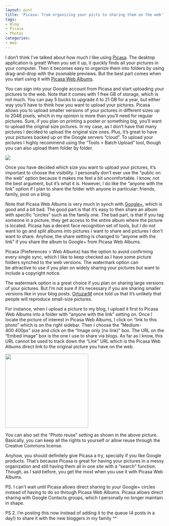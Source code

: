 ```yaml
---
layout: post
title: 'Picasa: from organizing your picts to sharing them on the web'
tags:
- Blog
- Picasa
- Photos
categories:
- Web
---
```

<p>I don&#8217;t think I&#8217;ve talked about how much I like using <a href="http://picasa.google.com/">Picasa</a>. The desktop application is great! When you set it up, it quickly finds all your pictures in your computer. Then it becomes easy to organize them into folders by using drag-and-drop with the zoomable previews. But the best part comes when you start using it with <a href="https://picasaweb.google.com">Picasa Web Albums</a>. </p>
<p>You can sign into your Google account from Picasa and start uploading your pictures to the web. Note that it comes with 1 free GB of storage, which is not much. You can pay 5 bucks to upgrade it to 21&#160;GB for a year, but either way you&#8217;ll have to think how you want to upload your pictures. Picasa allows you to upload smaller versions of your pictures in different sizes up to 2048 pixels, which in my opinion is more than you&#8217;ll need for regular pictures. Sure, if you plan on printing a poster or something big, you&#8217;ll want to upload the original size pictures. In my case, as I don&#8217;t have that many pictures I decided to upload the original size ones. Plus, it&#8217;s great to have your pictures backed up on the Google servers &#8220;cloud&#8221;. To upload your pictures I highly recommend using the &#8220;Tools &gt; Batch Upload&#8221; tool, though you can also upload them folder by folder.</p>
<p><img src="https://lh3.googleusercontent.com/-CrZkrobojys/Tx4nCjH6vpI/AAAAAAAATEA/2fGzdUbigMA/s400/Screen%252520shot%2525202012-01-23%252520at%25252010.34.29%252520PM.jpg"/></p>
<p>Once you have decided which size you want to upload your pictures, it&#8217;s important to choose the visibility. I personally don&#8217;t ever use the &#8220;public on the web&#8221; option because it makes me feel a bit uncomfortable. I know, not the best argument, but it&#8217;s what it is. However, I do like the &#8220;anyone with the link&#8221; option if I plan to share the folder with anyone in particular: friends, family, post on a blog.</p>
<p>Note that Picasa Web Albums is very much in synch with <a href="https://plus.google.com">Google+</a>, which is good and a bit bad. The good part is that it&#8217;s easy to then share an album with specific &#8220;circles&#8221; such as the family one. The bad part, is that if you tag someone in a picture, they get access to the entire album where the picture is located. Picasa has a decent face recognition set of tools, but I do not want to go and split albums into pictures I want to share and pictures I don&#8217;t want to share. Anyhow, the share setting is changed to &#8220;anyone with the link&#8221; if you share the album to Google+ from Picasa Web Albums.</p>
<p>Picasa (Preferences &gt; Web Albums) has the option to avoid confirming every single sync, which I like to keep checked as I have some picture folders synched to the web versions. The watermark option can be attractive to use if you plan on widely sharing your pictures but want to include a copyright notice. </p>
<p>The watermark option is a great choice if you plan on sharing large versions of your pictures. But I&#8217;m not sure if it&#8217;s necessary if you are sharing smaller versions like in your blog posts. <a href="http://ortuzarm.com/">OrtuzarM</a> once told us that it&#8217;s unlikely that people will reproduce small-size pictures.</p>
<p>For instance, when I upload a picture to my blog, I upload it first to Picasa Web Albums into a folder with &#8220;anyone with the link&#8221; setting on. Once I locate the picture of interest in Picasa Web Albums, I click on &#8220;link to this photo&#8221; which is on the right sidebar. Then I choose the &#8220;Medium-400&#160;400px&#8221; size and click on the &#8220;Image only (no link)&#8221; box. The URL on the &#8220;Embed image&#8221; box is the one I use to share via blogs. As far as I know, this URL cannot be used to track down the &#8220;Link&#8221; URL which is the Picasa Web Albums direct link to the original picture you have on the web.</p>
<p><img height="234" src="https://lh5.googleusercontent.com/-19Lj3VX_uc4/Tx4wnNFWB8I/AAAAAAAATEI/ZEOymiWIOCA/s800/Screen%252520shot%2525202012-01-23%252520at%25252011.15.57%252520PM.jpg" width="263"/></p>
<p>You can also set the &#8220;Photo reuse&#8221; setting as shown in the above picture. Basically, you can keep all the rights to yourself or allow reuse through the Creative Commons license.</p>
<p>Anyhow, you should definitely give Picasa a try, specially if you like Google products. That&#8217;s because Picasa is great for having your pictures in a messy organization and still having them all in one site with a &#8220;search&#8221; function. Though, as I said before, you get the most when you use it with Picasa Web Albums.</p>
<p>PS. I can&#8217;t wait until Picasa allows direct sharing to your Google+ circles instead of having to do so through Picasa Web Albums. Picasa allows direct sharing with Google Contacts groups, which I personally no longer maintain in shape.</p>
<p>PS 2. I&#8217;m posting this now instead of adding it to the queue (4 posts in a day!) to share it with the new bloggers in my family ^^</p>
